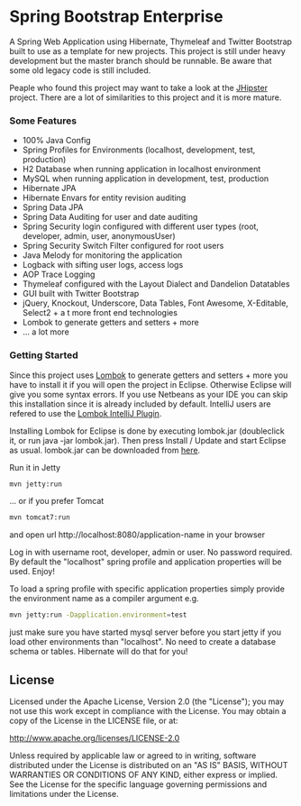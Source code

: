 Spring Bootstrap Enterprise
======================

A Spring Web Application using Hibernate, Thymeleaf and Twitter Bootstrap built to use as a template for new projects. This project is still under heavy development but the master branch should be runnable. Be aware that some old legacy code is still included.

Peaple who found this project may want to take a look at the [JHipster](https://jhipster.github.io/) project. There are a lot of similarities to this project and it is more mature.

### Some Features
* 100% Java Config
* Spring Profiles for Environments (localhost, development, test, production)
* H2 Database when running application in localhost environment
* MySQL when running application in development, test, production
* Hibernate JPA
* Hibernate Envars for entity revision auditing
* Spring Data JPA
* Spring Data Auditing for user and date auditing
* Spring Security login configured with different user types (root, developer, admin, user, anonymousUser)
* Spring Security Switch Filter configured for root users
* Java Melody for monitoring the application
* Logback with sifting user logs, access logs
* AOP Trace Logging
* Thymeleaf configured with the Layout Dialect and Dandelion Datatables
* GUI built with Twitter Bootstrap
* jQuery, Knockout, Underscore, Data Tables, Font Awesome, X-Editable, Select2 + a t more front end technologies
* Lombok to generate getters and setters + more
* ... a lot more

### Getting Started

Since this project uses [Lombok](http://projectlombok.org/) to generate getters and setters + more you have to install it if you will open the project in Eclipse. Otherwise Eclipse will give you some syntax errors. If you use Netbeans as your IDE you can skip this installation since it is already included by default. IntelliJ users are refered to use the [Lombok IntelliJ Plugin](https://code.google.com/p/lombok-intellij-plugin/).

Installing Lombok for Eclipse is done by executing lombok.jar (doubleclick it, or run java -jar lombok.jar). Then press Install / Update and start Eclipse as usual. lombok.jar can be downloaded from [here](http://projectlombok.org/download.html).

Run it in Jetty

```bash
mvn jetty:run
```

... or if you prefer Tomcat
```bash
mvn tomcat7:run
```

and open url http://localhost:8080/application-name in your browser

Log in with username root, developer, admin or user. No password required. By default the "localhost" spring profile and application properties will be used. Enjoy!


To load a spring profile with specific application properties simply provide the environment name as a compiler argument e.g.

```bash
mvn jetty:run -Dapplication.environment=test
```

just make sure you have started mysql server before you start jetty if you load other environments than "localhost". No need to create a database schema or tables. Hibernate will do that for you!



## License

Licensed under the Apache License, Version 2.0 (the "License");
you may not use this work except in compliance with the License.
You may obtain a copy of the License in the LICENSE file, or at:

   http://www.apache.org/licenses/LICENSE-2.0

Unless required by applicable law or agreed to in writing, software
distributed under the License is distributed on an "AS IS" BASIS,
WITHOUT WARRANTIES OR CONDITIONS OF ANY KIND, either express or implied.
See the License for the specific language governing permissions and
limitations under the License.
